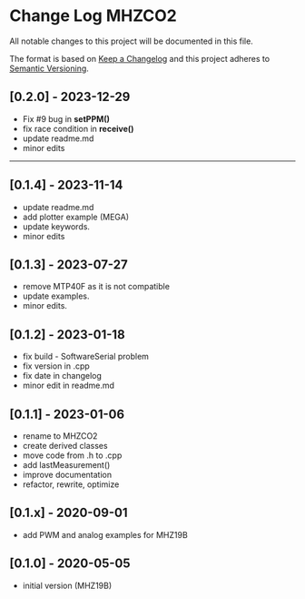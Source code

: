# Change Log MHZCO2

All notable changes to this project will be documented in this file.

The format is based on [Keep a Changelog](http://keepachangelog.com/)
and this project adheres to [Semantic Versioning](http://semver.org/).


## [0.2.0] - 2023-12-29
- Fix #9 bug in **setPPM()**
- fix race condition in **receive()**
- update readme.md
- minor edits

----

## [0.1.4] - 2023-11-14
- update readme.md
- add plotter example (MEGA)
- update keywords.
- minor edits

## [0.1.3] - 2023-07-27
- remove MTP40F as it is not compatible
- update examples.
- minor edits.

## [0.1.2] - 2023-01-18
- fix build - SoftwareSerial problem
- fix version in .cpp
- fix date in changelog
- minor edit in readme.md

## [0.1.1] - 2023-01-06
- rename to MHZCO2
- create derived classes
- move code from .h to .cpp
- add lastMeasurement()
- improve documentation
- refactor, rewrite, optimize

## [0.1.x] - 2020-09-01
- add PWM and analog examples for MHZ19B

## [0.1.0] - 2020-05-05
- initial version (MHZ19B)


